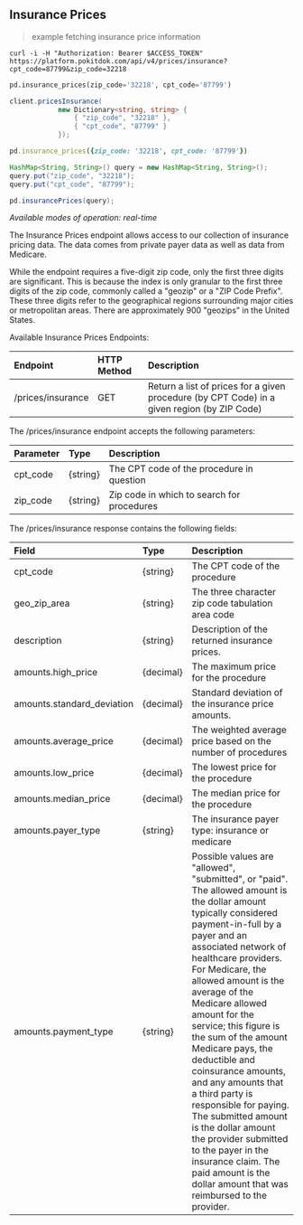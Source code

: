 ## Insurance Prices

> example fetching insurance price information

```shell
curl -i -H "Authorization: Bearer $ACCESS_TOKEN" https://platform.pokitdok.com/api/v4/prices/insurance?cpt_code=87799&zip_code=32218
```

```python
pd.insurance_prices(zip_code='32218', cpt_code='87799')
```

```csharp
client.pricesInsurance(
			new Dictionary<string, string> {
				{ "zip_code", "32218" },
				{ "cpt_code", "87799" }
			});
```

```ruby
pd.insurance_prices({zip_code: '32218', cpt_code: '87799'})
```

```java
HashMap<String, String>() query = new HashMap<String, String>();
query.put("zip_code", "32218");
query.put("cpt_code", "87799");

pd.insurancePrices(query);
```

*Available modes of operation: real-time*

The Insurance Prices endpoint allows access to our collection of insurance
pricing data. The data comes from private payer data as well as data from
Medicare.

While the endpoint requires a five-digit zip code, only the first three digits
are significant. This is because the index is only granular to the first three
digits of the zip code, commonly called a "geozip" or a "ZIP Code Prefix". These
three digits refer to the geographical regions surrounding major cities or
metropolitan areas. There are approximately 900 "geozips" in the United States.

Available Insurance Prices Endpoints:

| Endpoint          | HTTP Method | Description                                                                                 |
|:------------------|:------------|:--------------------------------------------------------------------------------------------|
| /prices/insurance | GET         | Return a list of prices for a given procedure (by CPT Code) in a given region (by ZIP Code) |

The /prices/insurance endpoint accepts the following parameters:

| Parameter  | Type     | Description                                |
|:-----------|:---------|:-------------------------------------------|
| cpt_code   | {string} | The CPT code of the procedure in question  |
| zip_code   | {string} | Zip code in which to search for procedures |

The /prices/insurance response contains the following fields:

| Field                 	  | Type      | Description                                                                                                                                                                                                                                                                                                                                                                                                                                                                                                                                                                                                                                 |
|:----------------------------|:----------|:--------------------------------------------------------------------------------------------------------------------------------------------------------------------------------------------------------------------------------------------------------------------------------------------------------------------------------------------------------------------------------------------------------------------------------------------------------------------------------------------------------------------------------------------------------------------------------------------------------------------------------------------|
| cpt_code      	    	  | {string}  | The CPT code of the procedure                                                                                                                                                                                                                                                                                                                                                                                                                                                                                                                                                                                                               |
| geo_zip_area  			  | {string}  | The three character zip code tabulation area code                                                                                                                                                                                                                                                                                                                                                                                                                                                                                                                                                                                           |
| description    			  | {string}  | Description of the returned insurance prices.                                                                                                                                                                                                                                                                                                                                                                                                                                                                                                                                                                                           	|
| amounts.high_price    	  | {decimal} | The maximum price for the procedure                                                                                                                                                                                                                                                                                                                                                                                                                                                                                                                                                                                                         |
| amounts.standard_deviation  | {decimal} | Standard deviation of the insurance price amounts.                                                                                                                                                                                                                                                                                                                                                                                                                                                                                                                                                                                          |
| amounts.average_price 	  | {decimal} | The weighted average price based on the number of procedures                                                                                                                                                                                                                                                                                                                                                                                                                                                                                                                                                                                |
| amounts.low_price     	  | {decimal} | The lowest price for the procedure                                                                                                                                                                                                                                                                                                                                                                                                                                                                                                                                                                                                          |
| amounts.median_price  	  | {decimal} | The median price for the procedure                                                                                                                                                                                                                                                                                                                                                                                                                                                                                                                                                                                                          |
| amounts.payer_type    	  | {string}  | The insurance payer type: insurance or medicare                                                                                                                                                                                                                                                                                                                                                                                                                                                                                                                                                                                             |
| amounts.payment_type  	  | {string}  | Possible values are "allowed", "submitted", or "paid". The allowed amount is the dollar amount typically considered payment-in-full by a payer and an associated network of healthcare providers. For Medicare, the allowed amount is the average of the Medicare allowed amount for the service; this figure is the sum of the amount Medicare pays, the deductible and coinsurance amounts, and any amounts that a third party is responsible for paying. The submitted amount is the dollar amount the provider submitted to the payer in the insurance claim. The paid amount is the dollar amount that was reimbursed to the provider. |
